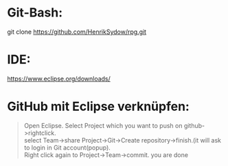 # Git-Bash:
git clone https://github.com/HenrikSydow/rpg.git

# IDE:
https://www.eclipse.org/downloads/

# GitHub mit Eclipse verknüpfen:
> Open Eclipse.
> Select Project which you want to push on github->rightclick.  
> select Team->share Project->Git->Create repository->finish.(it will ask to login in Git account(popup).  
> Right click again to Project->Team->commit. you are done  
